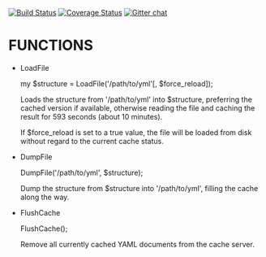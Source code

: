 [![Build Status](https://travis-ci.org/binary-com/perl-YAML-CacheLoader.svg?branch=master)](https://travis-ci.org/binary-com/perl-YAML-CacheLoader)
[![Coverage Status](https://coveralls.io/repos/binary-com/perl-YAML-CacheLoader/badge.png?branch=master)](https://coveralls.io/r/binary-com/perl-YAML-CacheLoader?branch=master)
[![Gitter chat](https://badges.gitter.im/binary-com/perl-YAML-CacheLoader.png)](https://gitter.im/binary-com/perl-YAML-CacheLoader)

# FUNCTIONS

- LoadFile

    my $structure = LoadFile('/path/to/yml'\[, $force\_reload\]);

    Loads the structure from '/path/to/yml' into $structure, preferring the cached version if available,
    otherwise reading the file and caching the result for 593 seconds (about 10 minutes).

    If $force\_reload is set to a true value, the file will be loaded from disk without regard
    to the current cache status.

- DumpFile

    DumpFile('/path/to/yml', $structure);

    Dump the structure from $structure into '/path/to/yml', filling the cache along the way.

- FlushCache

    FlushCache();

    Remove all currently cached YAML documents from the cache server.
